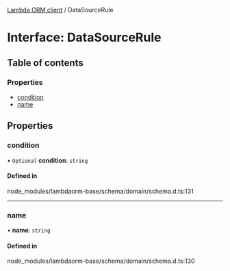 [Lambda ORM client](../README.md) / DataSourceRule

# Interface: DataSourceRule

## Table of contents

### Properties

- [condition](DataSourceRule.md#condition)
- [name](DataSourceRule.md#name)

## Properties

### condition

• `Optional` **condition**: `string`

#### Defined in

node_modules/lambdaorm-base/schema/domain/schema.d.ts:131

___

### name

• **name**: `string`

#### Defined in

node_modules/lambdaorm-base/schema/domain/schema.d.ts:130
